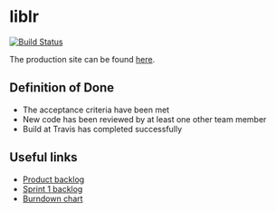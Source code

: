 # liblr

[![Build Status](https://travis-ci.org/schwetzen/liblr.svg?branch=dev)](https://travis-ci.org/schwetzen/liblr)

The production site can be found [here](https://schwetzen.com).

## Definition of Done
- The acceptance criteria have been met
- New code has been reviewed by at least one other team member
- Build at Travis has completed successfully

## Useful links
- [Product backlog](https://docs.google.com/spreadsheets/d/15EXXftlXvssDdknBq9nNkMCjH7mDnwAeK0zw14V76M8/edit?usp=sharing)
- [Sprint 1 backlog](https://docs.google.com/spreadsheets/d/14ZnelNYfI1DPEMyDz9Tm0RVpIi0oDKOS8HHnhe32Zh0/edit?usp=sharing)
- [Burndown chart](https://docs.google.com/spreadsheets/d/1Gn-kzJeadceD5dZH-4P0hI_JCB0PMYjwW80lVVSa_AQ/edit?usp=sharing)
